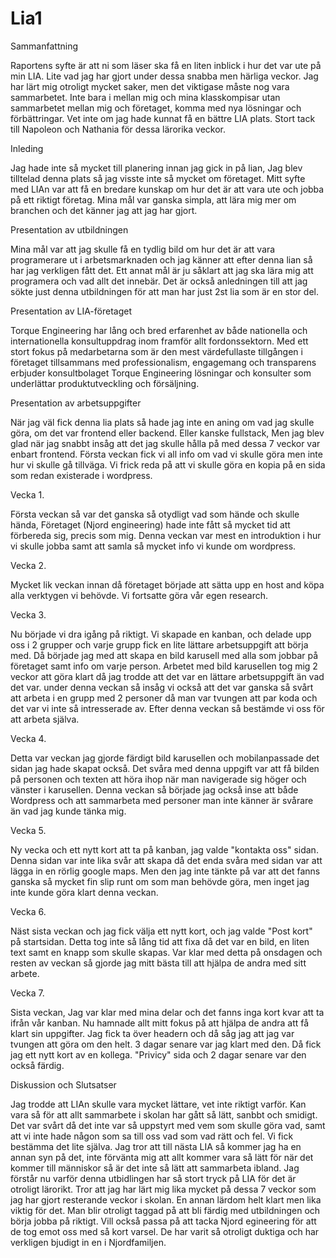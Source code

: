 # Lia1
Sammanfattning

Raportens syfte är att ni som läser ska få en liten inblick i hur det var ute på min LIA. Lite vad jag har gjort under dessa snabba men härliga veckor.
Jag har lärt mig otroligt mycket saker, men det viktigase måste nog vara sammarbetet. Inte bara i mellan mig och mina klasskompisar utan sammarbetet mellan mig och företaget, komma med nya lösningar och förbättringar. Vet inte om jag hade kunnat få en bättre LIA plats. Stort tack till Napoleon och Nathania för dessa lärorika veckor.

Inleding

Jag hade inte så mycket till planering innan jag gick in på lian, Jag blev tilltelad denna plats så jag visste inte så mycket om företaget. Mitt syfte med LIAn var att få en bredare kunskap om hur det är att vara ute och jobba på ett riktigt företag. Mina mål var ganska simpla, att lära mig mer om branchen och det känner jag att jag har gjort.

Presentation av utbildningen

Mina mål var att jag skulle få en tydlig bild om hur det är att vara programerare ut i arbetsmarknaden och jag känner att efter denna lian så har jag verkligen fått det. Ett annat mål är ju såklart att jag ska lära mig att programera och vad allt det innebär. Det är också anledningen till att jag sökte just denna utbildningen för att man har just 2st lia som är en stor del.  

Presentation av LIA-företaget

Torque Engineering har lång och bred erfarenhet av både nationella och internationella konsultuppdrag inom framför allt fordonssektorn. Med ett stort fokus på medarbetarna som är den mest värdefullaste tillgången i företaget tillsammans med professionalism, engagemang och transparens erbjuder konsultbolaget Torque Engineering lösningar och konsulter som underlättar produktutveckling och försäljning.


Presentation av arbetsuppgifter

När jag väl fick denna lia plats så hade jag inte en aning om vad jag skulle göra, om det var frontend eller backend. Eller kanske fullstack, Men jag blev glad när jag snabbt insåg att det jag skulle hålla på med dessa 7 veckor var enbart frontend. Första veckan fick vi all info om vad vi skulle göra men inte hur vi skulle gå tillväga. Vi frick reda på att vi skulle göra en kopia på en sida som redan existerade i wordpress. 

Vecka 1.

Första veckan så var det ganska så otydligt vad som hände och skulle hända, Företaget (Njord engineering) hade inte fått så mycket tid att förbereda sig, precis som mig.
Denna veckan var mest en introduktion i hur vi skulle jobba samt att samla så mycket info vi kunde om wordpress.

Vecka 2.

Mycket lik veckan innan då företaget började att sätta upp en host and köpa alla verktygen vi behövde. Vi fortsatte göra vår egen research.

Vecka 3.

Nu började vi dra igång på riktigt. Vi skapade en kanban, och delade upp oss i 2 grupper och varje grupp fick en lite lättare arbetsuppgift att börja med. Då började jag med att skapa en bild karusell med alla som jobbar på företaget samt info om varje person. Arbetet med bild karusellen tog mig 2 veckor att göra klart då jag trodde att det var en  lättare arbetsuppgift än vad det var. under denna veckan så insåg vi också att det var ganska så svårt att arbeta i en grupp med 2 personer då man var tvungen att par koda och det var vi inte så intresserade av. Efter denna veckan så bestämde vi oss för att arbeta själva.

Vecka 4.

Detta var veckan jag gjorde färdigt bild karusellen och mobilanpassade det sidan jag hade skapat också. Det svåra med denna uppgift var att få bilden på personen och texten att höra ihop när man navigerade sig höger och vänster i karusellen. Denna veckan så började jag också inse att både Wordpress och att sammarbeta med personer man inte känner är svårare än vad jag kunde tänka mig.

Vecka 5.

Ny vecka och ett nytt kort att ta på kanban, jag valde "kontakta oss" sidan.
Denna sidan var inte lika svår att skapa då det enda svåra med sidan var att lägga in en rörlig google maps. Men den jag inte tänkte på var att det fanns ganska så mycket fin slip runt om som man behövde göra, men inget jag inte kunde göra klart denna veckan.

Vecka 6.

Näst sista veckan och jag fick välja ett nytt kort, och jag valde "Post kort" på startsidan. Detta tog inte så lång tid att fixa då det var en bild, en liten text samt en knapp som skulle skapas. Var klar med detta på onsdagen och resten av veckan så gjorde jag mitt bästa till att hjälpa de andra med sitt arbete.

Vecka 7.

Sista veckan, Jag var klar med mina delar och det fanns inga kort kvar att ta ifrån vår kanban. Nu hamnade allt mitt fokus på att hjälpa de andra att få klart sin uppgifter. Jag fick ta över headern och då såg jag att jag var tvungen att göra om den helt. 
3 dagar senare var jag klart med den. Då fick jag ett nytt kort av en kollega. "Privicy" sida och 2 dagar senare var den också färdig.

Diskussion och Slutsatser

Jag trodde att LIAn skulle vara mycket lättare, vet inte riktigt varför. Kan vara så för att allt sammarbete i skolan har gått så lätt, sanbbt och smidigt.
Det var svårt då det inte var så uppstyrt med vem som skulle göra vad, samt att vi inte hade någon som sa till oss vad som vad rätt och fel. Vi fick bestämma det lite själva. Jag tror att till nästa LIA så kommer jag ha en annan syn på det, inte förvänta mig att allt kommer vara så lätt för när det kommer till människor så är det inte så lätt att sammarbeta ibland. Jag förstår nu varför denna utbidlingen har så stort tryck på LIA för det är otroligt lärorikt. Tror att jag har lärt mig lika mycket på dessa 7 veckor som jag har gjort resterande veckor i skolan. En annan lärdom helt klart men lika viktig för det. Man blir otroligt taggad på att bli färdig med utbildningen och börja jobba på riktigt. Vill också passa på att tacka Njord egineering för att de tog emot oss med så kort varsel. De har varit så otroligt duktiga och har verkligen bjudigt in en i Njordfamiljen.
